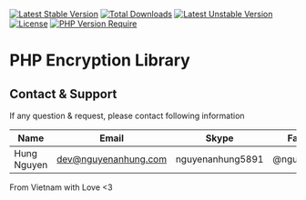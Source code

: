 [![Latest Stable Version](http://poser.pugx.org/nguyenanhung/php-encryption-lib/v)](https://packagist.org/packages/nguyenanhung/php-encryption-lib) [![Total Downloads](http://poser.pugx.org/nguyenanhung/php-encryption-lib/downloads)](https://packagist.org/packages/nguyenanhung/php-encryption-lib) [![Latest Unstable Version](http://poser.pugx.org/nguyenanhung/php-encryption-lib/v/unstable)](https://packagist.org/packages/nguyenanhung/php-encryption-lib) [![License](http://poser.pugx.org/nguyenanhung/php-encryption-lib/license)](https://packagist.org/packages/nguyenanhung/php-encryption-lib) [![PHP Version Require](http://poser.pugx.org/nguyenanhung/php-encryption-lib/require/php)](https://packagist.org/packages/nguyenanhung/php-encryption-lib)

# PHP Encryption Library

## Contact & Support

If any question & request, please contact following information

| Name        | Email                | Skype            | Facebook      |
|-------------|----------------------|------------------|---------------|
| Hung Nguyen | dev@nguyenanhung.com | nguyenanhung5891 | @nguyenanhung |

From Vietnam with Love <3